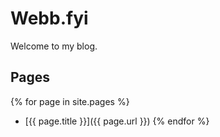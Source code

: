 # Webb.fyi

Welcome to my blog.

## Pages

{% for page in site.pages %}
- [{{ page.title }}]({{ page.url }})
{% endfor %}
